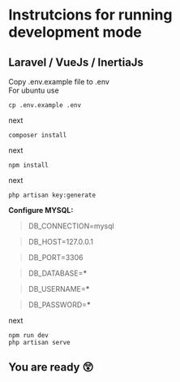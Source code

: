 # Instrutcions for running development mode

## Laravel / VueJs / InertiaJs

Copy .env.example file to .env <br/>
For ubuntu use
```
cp .env.example .env
```
next
```
composer install
```
next
```
npm install
```
next
```
php artisan key:generate
```
**Configure MYSQL:**

> DB_CONNECTION=mysql

> DB_HOST=127.0.0.1

> DB_PORT=3306

> DB_DATABASE=**\***

> DB_USERNAME=**\***

> DB_PASSWORD=**\***


next
```
npm run dev
php artisan serve
```


## You are ready 😲
